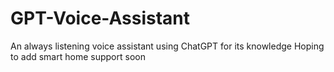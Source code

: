 # GPT-Voice-Assistant
An always listening voice assistant using ChatGPT for its knowledge
Hoping to add smart home support soon
